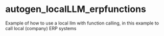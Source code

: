 # autogen_localLLM_erpfunctions
Example of how to use a local llm with function calling, in this example to call local (company) ERP systems
